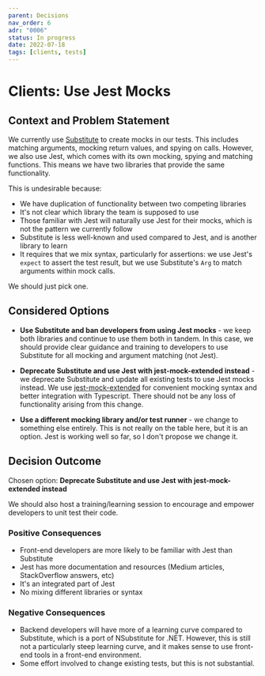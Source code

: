 ```yaml
---
parent: Decisions
nav_order: 6
adr: "0006"
status: In progress
date: 2022-07-18
tags: [clients, tests]
---
```


# Clients: Use Jest Mocks

## Context and Problem Statement

We currently use [Substitute](https://www.npmjs.com/package/@fluffy-spoon/substitute) to create
mocks in our tests. This includes matching arguments, mocking return values, and spying on calls.
However, we also use Jest, which comes with its own mocking, spying and matching functions. This
means we have two libraries that provide the same functionality.

This is undesirable because:

- We have duplication of functionality between two competing libraries
- It's not clear which library the team is supposed to use
- Those familiar with Jest will naturally use Jest for their mocks, which is not the pattern we
  currently follow
- Substitute is less well-known and used compared to Jest, and is another library to learn
- It requires that we mix syntax, particularly for assertions: we use Jest's `expect` to assert the
  test result, but we use Substitute's `Arg` to match arguments within mock calls.

We should just pick one.

## Considered Options

- **Use Substitute and ban developers from using Jest mocks** - we keep both libraries and continue
  to use them both in tandem. In this case, we should provide clear guidance and training to
  developers to use Substitute for all mocking and argument matching (not Jest).

- **Deprecate Substitute and use Jest with jest-mock-extended instead** - we deprecate Substitute
  and update all existing tests to use Jest mocks instead. We use
  [jest-mock-extended](https://github.com/marchaos/jest-mock-extended/) for convenient mocking
  syntax and better integration with Typescript. There should not be any loss of functionality
  arising from this change.

- **Use a different mocking library and/or test runner** - we change to something else entirely.
  This is not really on the table here, but it is an option. Jest is working well so far, so I don't
  propose we change it.

## Decision Outcome

Chosen option: **Deprecate Substitute and use Jest with jest-mock-extended instead**

We should also host a training/learning session to encourage and empower developers to unit test
their code.

### Positive Consequences

- Front-end developers are more likely to be familiar with Jest than Substitute
- Jest has more documentation and resources (Medium articles, StackOverflow answers, etc)
- It's an integrated part of Jest
- No mixing different libraries or syntax

### Negative Consequences

- Backend developers will have more of a learning curve compared to Substitute, which is a port of
  NSubstitute for .NET. However, this is still not a particularly steep learning curve, and it makes
  sense to use front-end tools in a front-end environment.
- Some effort involved to change existing tests, but this is not substantial.

